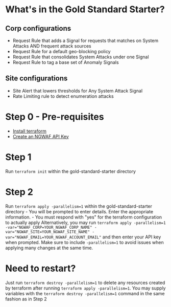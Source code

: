 # What's in the Gold Standard Starter?

## Corp configurations
* Request Rule that adds a Signal for requests that matches on System Attacks AND frequent attack sources
* Request Rule for a default geo-blocking policy
* Request Rule that consolidates System Attacks under one Signal
* Request Rule to tag a base set of Anomaly Signals

## Site configurations
* Site Alert that lowers thresholds for Any System Attack Signal
* Rate Limiting rule to detect enumeration attacks


# Step 0 - Pre-requisites
* [Install terraform](https://developer.hashicorp.com/terraform/downloads)
* [Create an NGWAF API Key](https://docs.fastly.com/signalsciences/developer/using-our-api/#about-api-access-tokens)

# Step 1
Run `terraform init` within the gold-standard-starter directory

# Step 2
Run `terraform apply -parallelism=1` within the gold-standard-starter directory
    - You will be prompted to enter details. Enter the appropriate information.
    - You must respond with "yes" for the terraform configuration to actually apply
Alternatively, you may run `terraform apply -parallelism=1 -var="NGWAF_CORP=YOUR_NGWAF_CORP_NAME" -var="NGWAF_SITE=YOUR_NGWAF_SITE_NAME" -var="NGWAF_EMAIL=YOUR_NGWAF_ACCOUNT_EMAIL"` and then enter your API key when prompted. Make sure to include `-parallelism=1` to avoid issues when applying many changes at the same time.

# Need to restart?
Just run `terraform destroy -parallelism=1` to delete any resources created by terraform after running `terraform apply -parallelism=1`. You may supply variables with the `terraform destroy -parallelism=1` command in the same fashion as in Step 2
